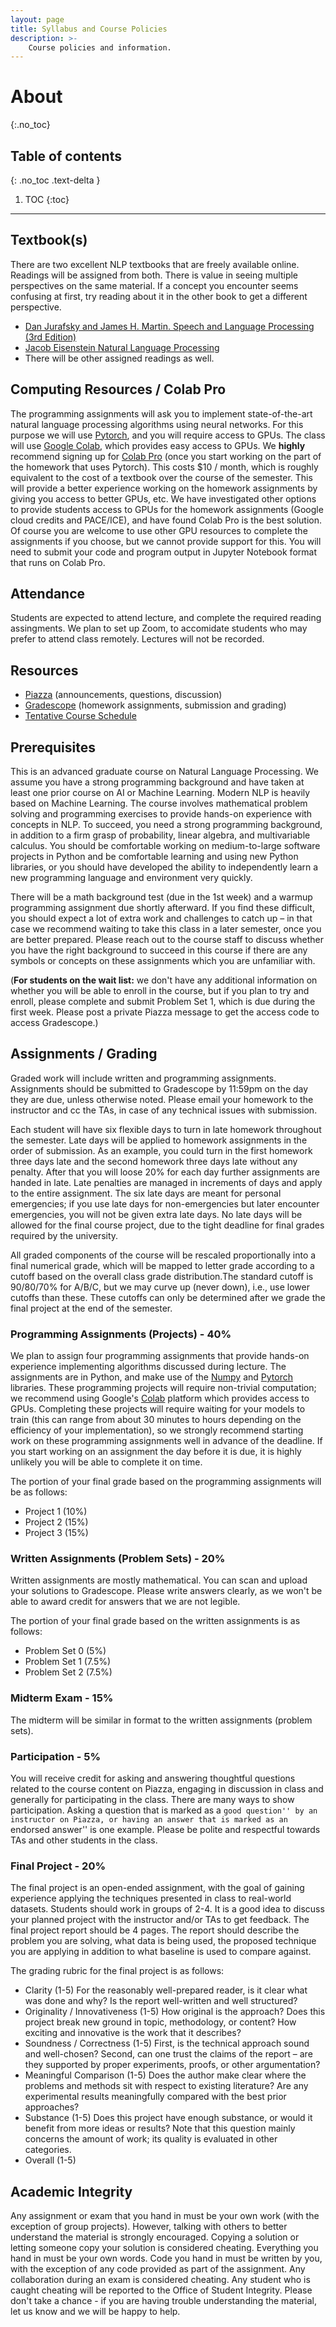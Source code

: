 ```yaml
---
layout: page
title: Syllabus and Course Policies
description: >-
    Course policies and information.
---
```


# About
{:.no_toc}

## Table of contents
{: .no_toc .text-delta }

1. TOC
{:toc}

---

## Textbook(s)

There are two excellent NLP textbooks that are freely available online. Readings will be assigned from both.  There is value in seeing multiple perspectives on the same material. If a concept you encounter seems confusing at first, try reading about it in the other book to get a different perspective.

- [Dan Jurafsky and James H. Martin. Speech and Language Processing (3rd Edition)](https://web.stanford.edu/~jurafsky/slp3/)
- [Jacob Eisenstein Natural Language Processing](https://github.com/jacobeisenstein/gt-nlp-class/blob/master/notes/eisenstein-nlp-notes.pdf)
- There will be other assigned readings as well.

## Computing Resources / Colab Pro

The programming assignments will ask you to implement state-of-the-art natural language processing algorithms using neural networks.  For this purpose we will use [Pytorch](https://pytorch.org/), and you will require access to GPUs.  The class will use [Google Colab](https://research.google.com/colaboratory/faq.html), which provides easy access to GPUs.
We **highly** recommend signing up for [Colab Pro](https://colab.research.google.com/signup) (once you start working on the part of the homework that uses Pytorch).  This costs $10 / month, which is roughly equivalent to the cost of a textbook over the course of the semester.  This will provide a better experience working on the homework assignments by giving you access to better GPUs, etc.  We have investigated other options to provide students access to GPUs for the homework assignments (Google cloud credits and PACE/ICE), and have found Colab Pro is the best solution.  Of course you are welcome to use other GPU resources to complete the assignments if you choose, but we cannot provide support for this.  You will need to submit your code and program output in Jupyter Notebook format that runs on Colab Pro.

## Attendance

Students are expected to attend lecture, and complete the required reading assingments.  We plan to set up Zoom, to accomidate students who may prefer to attend class remotely.  Lectures will not be recorded.

## Resources

- [Piazza](https://piazza.com/class/kxuyn4sdh0p6ve) (announcements, questions, discussion)
- [Gradescope](https://www.gradescope.com/courses/344493) (homework assignments, submission and grading)
- [Tentative Course Schedule](https://docs.google.com/spreadsheets/d/1GZHMzZ_p4APtYRTiReEJ_PU4wkdQSHgUGTd3xptCO8Q/edit?usp=sharing)

## Prerequisites

This is an advanced graduate course on Natural Language Processing.  We assume you have a strong programming background and have taken at least one prior course on AI or Machine Learning.  Modern NLP is heavily based on Machine Learning.  The course involves mathematical problem solving and programming exercises to provide hands-on experience with concepts in NLP.  To succeed, you need a strong programming background, in addition to a firm grasp of probability, linear algebra, and multivariable calculus.  You should be comfortable working on medium-to-large software projects in Python and be comfortable learning and using new Python libraries, or you should have developed the ability to independently learn a new programming language and environment very quickly.

There will be a math background test (due in the 1st week) and a warmup programming assignment due shortly afterward.
If you find these difficult, you should expect a lot of extra work and challenges to catch up – in that case we recommend waiting to take this class in a later semester, once you are better prepared.
Please reach out to the course staff to discuss whether you have the right background to succeed in this course if there are any symbols or concepts on these assignments which you are unfamiliar with.

(**For students on the wait list:** we don't have any additional information on whether you will be able to enroll in the course, but if you plan to try and enroll, please complete and submit Problem Set 1, which is due during the first week.  Please post a private Piazza message to get the access code to access Gradescope.)

## Assignments / Grading

Graded work will include written and programming assignments. Assignments should be submitted to Gradescope by 11:59pm on the day they are due, unless otherwise noted.
Please email your homework to the instructor and cc the TAs, in case of any technical issues with submission.

Each student will have six flexible days to turn in late homework throughout the semester. Late days will be applied to homework assignments in the order of submission. As an example, you could turn in the first homework three days late and the second homework three days late without any penalty. After that you will loose 20% for each day further assignments are handed in late.
Late penalties are managed in increments of days and apply to the entire assignment.
The six late days are meant for personal emergencies; if you use late days for non-emergencies but later encounter emergencies, you will not be given extra late days. No late days will be allowed for the final course project, due to the tight deadline for final grades required by the university.

All graded components of the course will be rescaled proportionally into a final numerical grade, which will be mapped to letter grade according to a cutoff based on the overall class grade distribution.The standard cutoff is 90/80/70% for A/B/C, but we may curve up (never down), i.e., use lower cutoffs than these.  These cutoffs can only be determined after we grade the final project at the end of the semester.

### Programming Assignments (Projects) - 40%

We plan to assign four programming assignments that provide hands-on experience implementing algorithms discussed during lecture.  The assignments are in Python, and make use of the [Numpy](https://numpy.org/) and [Pytorch](https://pytorch.org/) libraries.  These programming projects will require non-trivial computation; we recommend using Google's [Colab](http://colab.research.google.com/) platform which provides access to GPUs.  Completing these projects will require waiting for your models to train (this can range from about 30 minutes to hours depending on the efficiency of your implementation), so we strongly recommend starting work on these programming assignments well in advance of the deadline.  If you start working on an assignment the day before it is due, it is highly unlikely you will be able to complete it on time.

The portion of your final grade based on the programming assignments will be as follows:
- Project 1 (10%)
- Project 2 (15%)
- Project 3 (15%)

### Written Assignments (Problem Sets) - 20%

Written assignments are mostly mathematical.  You can scan and upload your solutions to Gradescope.  Please write answers clearly, as we won't be able to award credit for answers that we are not legible.

The portion of your final grade based on the written assignments is as follows:
- Problem Set 0 (5%)
- Problem Set 1 (7.5%)
- Problem Set 2 (7.5%)

### Midterm Exam - 15%

The midterm will be similar in format to the written assignments (problem sets).

### Participation - 5%

You will receive credit for asking and answering thoughtful questions related to the course content on Piazza, engaging in discussion in class and generally for participating in the class.  There are many ways to show participation.  Asking a question that is marked as a ``good question'' by an instructor on Piazza, or having an answer that is marked as an ``endorsed answer'' is one example.  Please be polite and respectful towards TAs and other students in the class.

### Final Project - 20%

The final project is an open-ended assignment, with the goal of gaining experience applying the techniques presented in class to real-world datasets. Students should work in groups of 2-4. It is a good idea to discuss your planned project with the instructor and/or TAs to get feedback.  The final project report should be 4 pages. The report should describe the problem you are solving, what data is being used, the proposed technique you are applying in addition to what baseline is used to compare against.

The grading rubric for the final project is as follows:

- Clarity (1-5) For the reasonably well-prepared reader, is it clear what was done and why? Is the report well-written and well structured?
- Originality / Innovativeness (1-5) How original is the approach? Does this project break new ground in topic, methodology, or content? How exciting and innovative is the work that it describes?
- Soundness / Correctness (1-5) First, is the technical approach sound and well-chosen? Second, can one trust the claims of the report – are they supported by proper experiments, proofs, or other argumentation?
- Meaningful Comparison (1-5) Does the author make clear where the problems and methods sit with respect to existing literature? Are any experimental results meaningfully compared with the best prior approaches?
- Substance (1-5) Does this project have enough substance, or would it benefit from more ideas or results?  Note that this question mainly concerns the amount of work; its quality is evaluated in other categories.
- Overall (1-5)

## Academic Integrity

Any assignment or exam that you hand in must be your own work (with the exception of group projects). However, talking with others to better understand the material is strongly encouraged. Copying a solution or letting someone copy your solution is considered cheating. Everything you hand in must be your own words. Code you hand in must be written by you, with the exception of any code provided as part of the assignment. Any collaboration during an exam is considered cheating. Any student who is caught cheating will be reported to the Office of Student Integrity. Please don't take a chance - if you are having trouble understanding the material, let us know and we will be happy to help.
